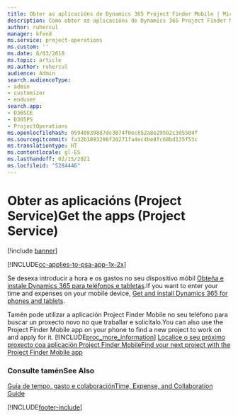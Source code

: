 ```yaml
---
title: Obter as aplicacións de Dynamics 365 Project Finder Mobile | MicrosoftDocs
description: Como obter as aplicacións de Dynamics 365 Project Finder Mobile
author: ruhercul
manager: kfend
ms.service: project-operations
ms.custom: ''
ms.date: 8/03/2018
ms.topic: article
ms.author: ruhercul
audience: Admin
search.audienceType:
- admin
- customizer
- enduser
search.app:
- D365CE
- D365PS
- ProjectOperations
ms.openlocfilehash: 059409398d7dc3074f0ec852a8e295b2c3d5504f
ms.sourcegitcommit: fa32b1893286f20271fa4ec4be8fc68bd135f53c
ms.translationtype: HT
ms.contentlocale: gl-ES
ms.lasthandoff: 02/15/2021
ms.locfileid: "5284446"
---
```

# <a name="get-the-apps-project-service"></a><span data-ttu-id="c4f6a-103">Obter as aplicacións (Project Service)</span><span class="sxs-lookup"><span data-stu-id="c4f6a-103">Get the apps (Project Service)</span></span>

[!include [banner](../includes/psa-now-project-operations.md)]

[!INCLUDE[cc-applies-to-psa-app-1x-2x](../includes/cc-applies-to-psa-app-1x-2x.md)]

<span data-ttu-id="c4f6a-104">Se desexa introducir a hora e os gastos no seu dispositivo móbil [Obteña e instale Dynamics 365 para teléfonos e tabletas](https://docs.microsoft.com/dynamics365/mobile-app/dynamics-365-phones-tablets-users-guide).</span><span class="sxs-lookup"><span data-stu-id="c4f6a-104">If you want to enter your time and expenses on your mobile device, [Get and install Dynamics 365 for phones and tablets](https://docs.microsoft.com/dynamics365/mobile-app/dynamics-365-phones-tablets-users-guide).</span></span>  
  
 <span data-ttu-id="c4f6a-105">Tamén pode utilizar a aplicación Project Finder Mobile no seu teléfono para buscar un proxecto novo no que traballar e solicitalo.</span><span class="sxs-lookup"><span data-stu-id="c4f6a-105">You can also use the Project Finder Mobile app on your phone to find a new project to work on and apply for it.</span></span> [!INCLUDE[proc_more_information](../includes/proc-more-information.md)] <span data-ttu-id="c4f6a-106">[Localice o seu próximo proxecto coa aplicación Project Finder Mobile](../psa/find-next-project-finder-mobile-app.md)</span><span class="sxs-lookup"><span data-stu-id="c4f6a-106">[Find your next project with the Project Finder Mobile app](../psa/find-next-project-finder-mobile-app.md)</span></span> 
  
### <a name="see-also"></a><span data-ttu-id="c4f6a-107">Consulte tamén</span><span class="sxs-lookup"><span data-stu-id="c4f6a-107">See Also</span></span>  
 [<span data-ttu-id="c4f6a-108">Guía de tempo, gasto e colaboración</span><span class="sxs-lookup"><span data-stu-id="c4f6a-108">Time, Expense, and Collaboration Guide</span></span>](../psa/time-expense-collaboration-guide.md)


[!INCLUDE[footer-include](../includes/footer-banner.md)]
